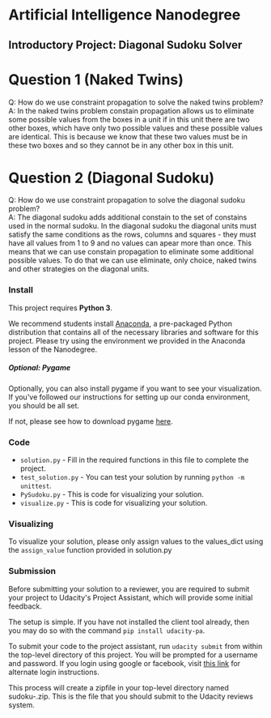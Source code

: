 # Artificial Intelligence Nanodegree
## Introductory Project: Diagonal Sudoku Solver

# Question 1 (Naked Twins)
Q: How do we use constraint propagation to solve the naked twins problem?  
A: In the naked twins problem constain propagation allows us to eliminate some possible values from the boxes in a unit if in this unit there are two other boxes, which have only two possible values and these possible values are identical. This is because we know that these two values must be in these two boxes and so they cannot be in any other box in this unit.

# Question 2 (Diagonal Sudoku)
Q: How do we use constraint propagation to solve the diagonal sudoku problem?  
A: The diagonal sudoku adds additional constain to the set of constains used in the normal sudoku. In the diagonal sudoku the diagonal units must satisfy the same conditions as the rows, columns and squares - they must have all values from 1 to 9 and no values can apear more than once. This means that we can use constain propagation to eliminate some additional possible values. To do that we can use eliminate, only choice, naked twins and other strategies on the diagonal units.

### Install

This project requires **Python 3**.

We recommend students install [Anaconda](https://www.continuum.io/downloads), a pre-packaged Python distribution that contains all of the necessary libraries and software for this project. 
Please try using the environment we provided in the Anaconda lesson of the Nanodegree.

##### Optional: Pygame

Optionally, you can also install pygame if you want to see your visualization. If you've followed our instructions for setting up our conda environment, you should be all set.

If not, please see how to download pygame [here](http://www.pygame.org/download.shtml).

### Code

* `solution.py` - Fill in the required functions in this file to complete the project.
* `test_solution.py` - You can test your solution by running `python -m unittest`.
* `PySudoku.py` - This is code for visualizing your solution.
* `visualize.py` - This is code for visualizing your solution.

### Visualizing

To visualize your solution, please only assign values to the values_dict using the `assign_value` function provided in solution.py

### Submission
Before submitting your solution to a reviewer, you are required to submit your project to Udacity's Project Assistant, which will provide some initial feedback.  

The setup is simple.  If you have not installed the client tool already, then you may do so with the command `pip install udacity-pa`.  

To submit your code to the project assistant, run `udacity submit` from within the top-level directory of this project.  You will be prompted for a username and password.  If you login using google or facebook, visit [this link](https://project-assistant.udacity.com/auth_tokens/jwt_login) for alternate login instructions.

This process will create a zipfile in your top-level directory named sudoku-<id>.zip.  This is the file that you should submit to the Udacity reviews system.

